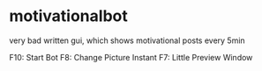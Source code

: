 # motivationalbot
very bad written gui, which shows motivational posts every 5min

F10: Start Bot
F8: Change Picture Instant
F7: Little Preview Window
